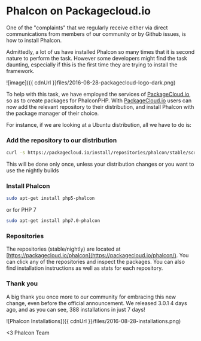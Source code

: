 Phalcon on Packagecloud.io
======================

One of the "complaints" that we regularly receive either via direct communications from members of our community or by Github issues, is how to install Phalcon.
  
Admittedly, a lot of us have installed Phalcon so many times that it is second nature to perform the task. However some developers might find the task daunting, especially if this is the first time they are trying to install the framework.

![image]({{ cdnUrl }}files/2016-08-28-packagecloud-logo-dark.png)

To help with this task, we have employed the services of [PackageCloud.io](https://PackageCloud.io), so as to create packages for PhalconPHP. With [PackageCloud.io](https://PackageCloud.io) users can now add the relevant repository to their distribution, and install Phalcon with the package manager of their choice.

For instance, if we are looking at a Ubuntu distribution, all we have to do is:

### Add the repository to our distribution

```sh
curl -s https://packagecloud.io/install/repositories/phalcon/stable/script.deb.sh | sudo bash
```

This will be done only once, unless your distribution changes or you want to use the nightly builds

### Install Phalcon

```sh
sudo apt-get install php5-phalcon
```

or for PHP 7

```sh
sudo apt-get install php7.0-phalcon
```

### Repositories

The repositories (stable/nightly) are located at [https://packagecloud.io/phalcon](https://packagecloud.io/phalcon/). You can click any of the repositories and inspect the packages. You can also find installation instructions as well as stats for each repository.

### Thank you

A big thank you once more to our community for embracing this new change, even before the official announcement. We released 3.0.1 4 days ago, and as you can see, 388 installations in just 7 days!

![Phalcon Installations]({{ cdnUrl }}/files/2016-08-28-installations.png)

<3 Phalcon Team
